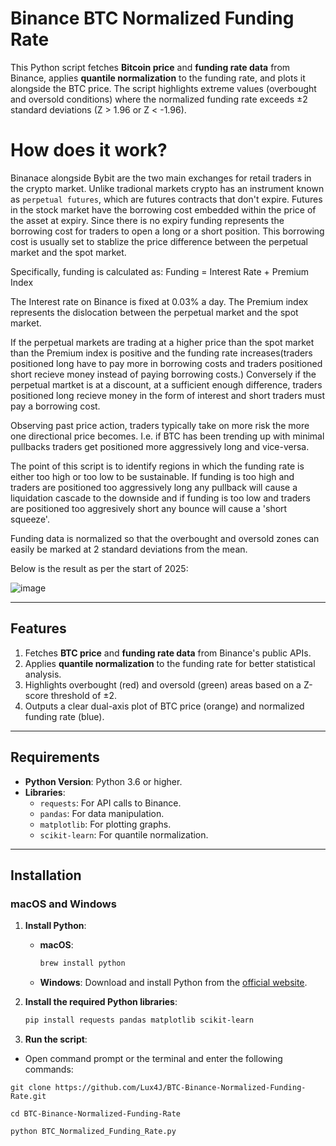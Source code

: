 # Binance BTC Normalized Funding Rate

This Python script fetches **Bitcoin price** and **funding rate data** from Binance, applies **quantile normalization** to the funding rate, and plots it alongside the BTC price. The script highlights extreme values (overbought and oversold conditions) where the normalized funding rate exceeds ±2 standard deviations (Z > 1.96 or Z < -1.96).

# How does it work?

Binanace alongside Bybit are the two main exchanges for retail traders in the crypto market. Unlike tradional markets crypto has an instrument known as `perpetual futures`, which are futures contracts that don't expire. Futures in the stock market have the borrowing cost embedded within the price of the asset at expiry. Since there is no expiry funding represents the borrowing cost for traders to open a long or a short position. This borrowing cost is usually set to stablize the price difference between the perpetual market and the spot market.

Specifically, funding is calculated as:
Funding = Interest Rate + Premium Index

The Interest rate on Binance is fixed at 0.03% a day. The Premium index represents the dislocation between the perpetual market and the spot market. 

If the perpetual markets are trading at a higher price than the spot market than the Premium index is positive and the funding rate increases(traders positioned long have to pay more in borrowing costs and traders positioned short recieve money instead of paying borrowing costs.) Conversely if the perpetual martket is at a discount, at a sufficient enough difference, traders positioned long recieve money in the form of interest and short traders must pay a borrowing cost.

Observing past price action, traders typically take on more risk the more one directional price becomes. I.e. if BTC has been trending up with minimal pullbacks traders get positioned more aggressively long and vice-versa. 

The point of this script is to identify regions in which the funding rate is either too high or too low to be sustainable. If funding is too high and traders are positioned too aggressively long any pullback will cause a liquidation cascade to the downside and if funding is too low and traders are positioned too aggresively short any bounce will cause a 'short squeeze'.

Funding data is normalized so that the overbought and oversold zones can easily be marked at 2 standard deviations from the mean.

Below is the result as per the start of 2025: 

![image](https://github.com/user-attachments/assets/6274970b-fedb-42b9-a828-adde1ee292d8)

---

## **Features**
1. Fetches **BTC price** and **funding rate data** from Binance's public APIs.
2. Applies **quantile normalization** to the funding rate for better statistical analysis.
3. Highlights overbought (red) and oversold (green) areas based on a Z-score threshold of ±2.
4. Outputs a clear dual-axis plot of BTC price (orange) and normalized funding rate (blue).

---

## **Requirements**
- **Python Version**: Python 3.6 or higher.
- **Libraries**:
  - `requests`: For API calls to Binance.
  - `pandas`: For data manipulation.
  - `matplotlib`: For plotting graphs.
  - `scikit-learn`: For quantile normalization.

---

## **Installation**

### **macOS and Windows**
1. **Install Python**:
   - **macOS**:
     ```bash
     brew install python
     ```
   - **Windows**:
     Download and install Python from the [official website](https://www.python.org/).

2. **Install the required Python libraries**:
   ```bash
   pip install requests pandas matplotlib scikit-learn
   ```

3. **Run the script**:
- Open command prompt or the terminal and enter the following commands:
```
git clone https://github.com/Lux4J/BTC-Binance-Normalized-Funding-Rate.git

cd BTC-Binance-Normalized-Funding-Rate

python BTC_Normalized_Funding_Rate.py
```
